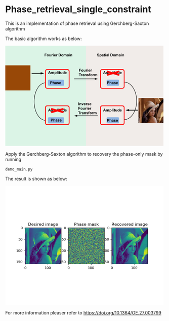 # Phase_retrieval_single_constraint
This is an implementation of phase retrieval using Gerchberg-Saxton algorithm

The basic algorithm works as below: 

<img src="Algorithm.png" width="500">

Apply the Gerchberg-Saxton algorithm to recovery the phase-only mask by running 
```
demo_main.py
```
The result is shown as below:

<img src="result.png" width="500">

For more information pleaser refer to https://doi.org/10.1364/OE.27.003799
